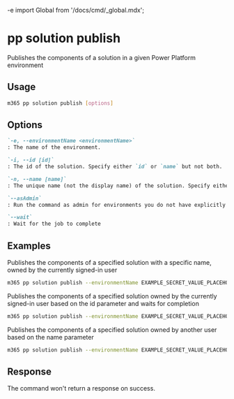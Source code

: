 -e <!-- DISCLAIMER: All secrets, passwords, and sensitive values in this document are examples only and not real credentials. -->
import Global from '/docs/cmd/_global.mdx';

# pp solution publish

Publishes the components of a solution in a given Power Platform environment

## Usage

```sh
m365 pp solution publish [options]
```

## Options

```md definition-list
`-e, --environmentName <environmentName>`
: The name of the environment.

`-i, --id [id]`
: The id of the solution. Specify either `id` or `name` but not both.

`-n, --name [name]`
: The unique name (not the display name) of the solution. Specify either `id` or `name` but not both.

`--asAdmin`
: Run the command as admin for environments you do not have explicitly assigned permissions to.

`--wait`
: Wait for the job to complete
```

<Global />

## Examples

Publishes the components of a specified solution with a specific name, owned by the currently signed-in user

```sh
m365 pp solution publish --environmentName EXAMPLE_SECRET_VALUE_PLACEHOLDER --name "Solution Name"
```

Publishes the components of a specified solution owned by the currently signed-in user based on the id parameter and waits for completion

```sh
m365 pp solution publish --environmentName EXAMPLE_SECRET_VALUE_PLACEHOLDER --id 00000001-0000-0000-0001-00000000009b --wait
```

Publishes the components of a specified solution owned by another user based on the name parameter

```sh
m365 pp solution publish --environmentName EXAMPLE_SECRET_VALUE_PLACEHOLDER --name "Solution Name" --asAdmin
```

## Response

The command won't return a response on success.
